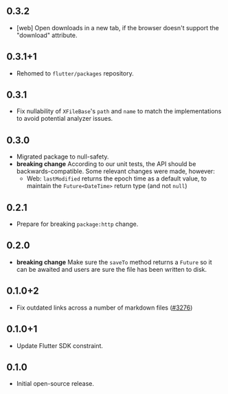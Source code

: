 ## 0.3.2

* [web] Open downloads in a new tab, if the browser doesn't support the "download" attribute.

## 0.3.1+1

* Rehomed to `flutter/packages` repository.

## 0.3.1

* Fix nullability of `XFileBase`'s `path` and `name` to match the
  implementations to avoid potential analyzer issues.

## 0.3.0

* Migrated package to null-safety.
* **breaking change** According to our unit tests, the API should be backwards-compatible. Some relevant changes were made, however:
  * Web: `lastModified` returns the epoch time as a default value, to maintain the `Future<DateTime>` return type (and not `null`)

## 0.2.1

* Prepare for breaking `package:http` change.

## 0.2.0

* **breaking change** Make sure the `saveTo` method returns a `Future` so it can be awaited and users are sure the file has been written to disk.

## 0.1.0+2

* Fix outdated links across a number of markdown files ([#3276](https://github.com/flutter/plugins/pull/3276))

## 0.1.0+1

* Update Flutter SDK constraint.

## 0.1.0

* Initial open-source release.
